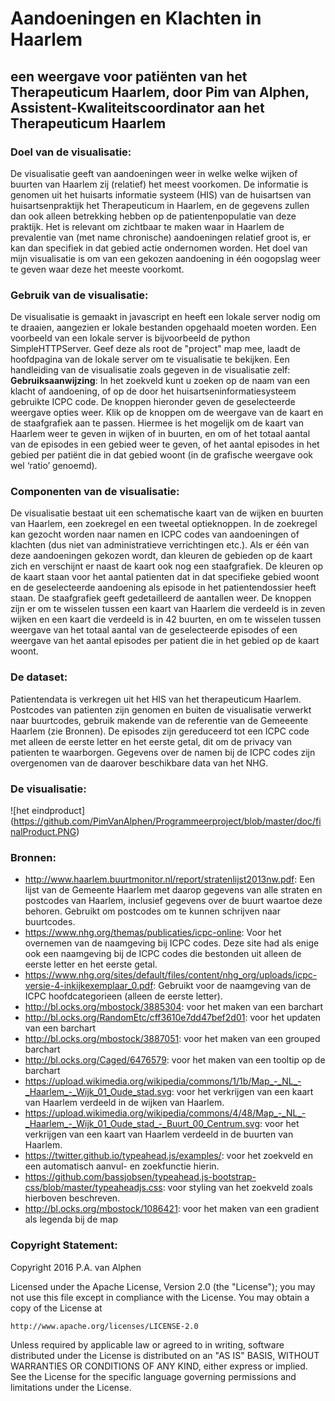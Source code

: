 # Aandoeningen en Klachten in Haarlem
## een weergave voor patiënten van het Therapeuticum Haarlem, door Pim van Alphen, Assistent-Kwaliteitscoordinator aan het Therapeuticum Haarlem

### Doel van de visualisatie:
De visualisatie geeft van aandoeningen weer in welke welke wijken of buurten van Haarlem zij (relatief) het meest voorkomen. De informatie is genomen uit het huisarts informatie systeem (HIS) van de huisartsen van huisartsenpraktijk het Therapeuticum in Haarlem, en de gegevens zullen dan ook alleen betrekking hebben op de patientenpopulatie van deze praktijk. Het is relevant om zichtbaar te maken waar in Haarlem de prevalentie van (met name chronische) aandoeningen relatief groot is, er kan dan specifiek in dat gebied actie ondernomen worden. Het doel van mijn visualisatie is om van een gekozen aandoening in één oogopslag weer te geven waar deze het meeste voorkomt.

### Gebruik van de visualisatie:
De visualisatie is gemaakt in javascript en heeft een lokale server nodig om te draaien, aangezien er lokale bestanden opgehaald moeten worden. Een voorbeeld van een lokale server is bijvoorbeeld de python SimpleHTTPServer. Geef deze als root de "project" map mee, laadt de hoofdpagina van de lokale server om te visualisatie te bekijken. Een handleiding van de visualisatie zoals gegeven in de visualisatie zelf:<br /> **Gebruiksaanwijzing**: In het zoekveld kunt u zoeken op de naam van een klacht of aandoening, of op de door het huisartseninformatiesysteem gebruikte ICPC code. De knoppen hieronder geven de geselecteerde weergave opties weer. Klik op de knoppen om de weergave van de kaart en de staafgrafiek aan te passen. Hiermee is het mogelijk om de kaart van Haarlem weer te geven in wijken of in buurten, en om of het totaal aantal van de episodes in een gebied weer te geven, of het aantal episodes in het gebied per patiënt die in dat gebied woont (in de grafische weergave ook wel ‘ratio’ genoemd).

### Componenten van de visualisatie:
De visualisatie bestaat uit een schematische kaart van de wijken en buurten van Haarlem, een zoekregel en een tweetal optieknoppen. In de zoekregel kan gezocht worden naar namen en ICPC codes van aandoeningen of klachten (dus niet van administratieve verrichtingen etc.). Als er één van deze aandoeningen gekozen wordt, dan kleuren de gebieden op de kaart zich en verschijnt er naast de kaart ook nog een staafgrafiek. De kleuren op de kaart staan voor het aantal patienten dat in dat specifieke gebied woont en de geselecteerde aandoening als episode in het patientendossier heeft staan. De staafgrafiek geeft gedetailleerd de aantallen weer. De knoppen zijn er om te wisselen tussen een kaart van Haarlem die verdeeld is in zeven wijken en een kaart die verdeeld is in 42 buurten, en om te wisselen tussen weergave van het totaal aantal van de geselecteerde episodes of een weergave van het aantal episodes per patient die in het gebied op de kaart woont. 
   
### De dataset:
Patientendata is verkregen uit het HIS van het therapeuticum Haarlem. Postcodes van patienten zijn genomen en buiten de visualisatie verwerkt naar buurtcodes, gebruik makende van de referentie van de Gemeeente Haarlem (zie Bronnen). De episodes zijn gereduceerd tot een ICPC code met alleen de eerste letter en het eerste getal, dit om de privacy van patienten te waarborgen. Gegevens over de namen bij de ICPC codes zijn overgenomen van de daarover beschikbare data van het NHG.

### De visualisatie:
![het eindproduct] (https://github.com/PimVanAlphen/Programmeerproject/blob/master/doc/finalProduct.PNG)

### Bronnen:
- http://www.haarlem.buurtmonitor.nl/report/stratenlijst2013nw.pdf: Een lijst van de Gemeente Haarlem met daarop gegevens van alle straten en postcodes van Haarlem, inclusief gegevens over de buurt waartoe deze behoren. Gebruikt om postcodes om te kunnen schrijven naar buurtcodes. 
- https://www.nhg.org/themas/publicaties/icpc-online: Voor het overnemen van de naamgeving bij ICPC codes. Deze site had als enige ook een naamgeving bij de ICPC codes die bestonden uit alleen de eerste letter en het eerste getal.
- https://www.nhg.org/sites/default/files/content/nhg_org/uploads/icpc-versie-4-inkijkexemplaar_0.pdf: Gebruikt voor de naamgeving van de ICPC hoofdcategorieen (alleen de eerste letter).
- http://bl.ocks.org/mbostock/3885304: voor het maken van een  barchart
- http://bl.ocks.org/RandomEtc/cff3610e7dd47bef2d01: voor het updaten van een barchart
- http://bl.ocks.org/mbostock/3887051: voor het maken van een grouped barchart
- http://bl.ocks.org/Caged/6476579: voor het maken van een tooltip op de barchart
- https://upload.wikimedia.org/wikipedia/commons/1/1b/Map_-_NL_-_Haarlem_-_Wijk_01_Oude_stad.svg: voor het verkrijgen van een kaart van Haarlem verdeeld in de wijken van Haarlem.
- https://upload.wikimedia.org/wikipedia/commons/4/48/Map_-_NL_-_Haarlem_-_Wijk_01_Oude_stad_-_Buurt_00_Centrum.svg: voor het verkrijgen van een kaart van Haarlem verdeeld in de buurten van Haarlem.
- https://twitter.github.io/typeahead.js/examples/: voor het zoekveld en een automatisch aanvul- en zoekfunctie hierin.
- https://github.com/bassjobsen/typeahead.js-bootstrap-css/blob/master/typeaheadjs.css: voor styling van het zoekveld zoals hierboven beschreven.
- http://bl.ocks.org/mbostock/1086421: voor het maken van een gradient als legenda bij de map

### Copyright Statement:
Copyright 2016 P.A. van Alphen

Licensed under the Apache License, Version 2.0 (the "License");
you may not use this file except in compliance with the License.
You may obtain a copy of the License at

    http://www.apache.org/licenses/LICENSE-2.0

Unless required by applicable law or agreed to in writing, software
distributed under the License is distributed on an "AS IS" BASIS,
WITHOUT WARRANTIES OR CONDITIONS OF ANY KIND, either express or implied.
See the License for the specific language governing permissions and
limitations under the License.
